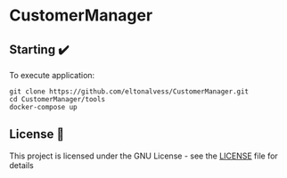# CustomerManager

## Starting :heavy_check_mark:

To execute application:

```
git clone https://github.com/eltonalvess/CustomerManager.git
cd CustomerManager/tools
docker-compose up
```

## License :page_with_curl:

This project is licensed under the GNU License - see the [LICENSE](LICENSE.md) file for details 
